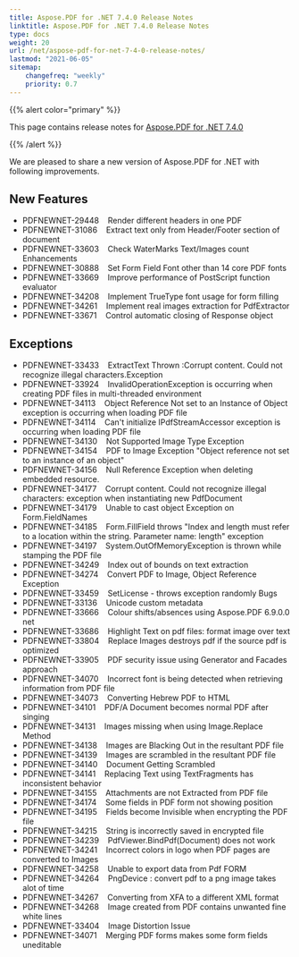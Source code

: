 ```yaml
---
title: Aspose.PDF for .NET 7.4.0 Release Notes
linktitle: Aspose.PDF for .NET 7.4.0 Release Notes
type: docs
weight: 20
url: /net/aspose-pdf-for-net-7-4-0-release-notes/
lastmod: "2021-06-05"
sitemap:
    changefreq: "weekly"
    priority: 0.7
---
```


{{% alert color="primary" %}}

This page contains release notes for [Aspose.PDF for .NET 7.4.0](http://www.aspose.com/downloads/pdf/net/new-releases/aspose.pdf-for-.net-7.4.0/)

{{% /alert %}}

We are pleased to share a new version of Aspose.PDF for .NET with following improvements.
## **New Features**
- PDFNEWNET-29448    Render different headers in one PDF
- PDFNEWNET-31086    Extract text only from Header/Footer section of document
- PDFNEWNET-33603    Check WaterMarks Text/Images count
  Enhancements
- PDFNEWNET-30888    Set Form Field Font other than 14 core PDF fonts
- PDFNEWNET-33669    Improve performance of PostScript function evaluator
- PDFNEWNET-34208    Implement TrueType font usage for form filling
- PDFNEWNET-34261    Implement real images extraction for PdfExtractor
- PDFNEWNET-33671    Control automatic closing of Response object
## **Exceptions**
- PDFNEWNET-33433    ExtractText Thrown :Corrupt content. Could not recognize illegal characters.Exception
- PDFNEWNET-33924    InvalidOperationException is occurring when creating PDF files in multi-threaded environment
- PDFNEWNET-34113    Object Reference Not set to an Instance of Object exception is occurring when loading PDF file
- PDFNEWNET-34114    Can't initialize IPdfStreamAccessor exception is occurring when loading PDF file
- PDFNEWNET-34130    Not Supported Image Type Exception
- PDFNEWNET-34154    PDF to Image Exception "Object reference not set to an instance of an object"
- PDFNEWNET-34156    Null Reference Exception when deleting embedded resource.
- PDFNEWNET-34177    Corrupt content. Could not recognize illegal characters: exception when instantiating new PdfDocument
- PDFNEWNET-34179    Unable to cast object Exception on Form.FieldNames
- PDFNEWNET-34185    Form.FillField throws "Index and length must refer to a location within the string. Parameter name: length" exception
- PDFNEWNET-34197    System.OutOfMemoryException is thrown while stamping the PDF file
- PDFNEWNET-34249    Index out of bounds on text extraction
- PDFNEWNET-34274    Convert PDF to Image, Object Reference Exception
- PDFNEWNET-33459    SetLicense - throws exception randomly
  Bugs
- PDFNEWNET-33136    Unicode custom metadata
- PDFNEWNET-33666    Colour shifts/absences using Aspose.PDF 6.9.0.0 net
- PDFNEWNET-33686    Highlight Text on pdf files: format image over text
- PDFNEWNET-33804    Replace Images destroys pdf if the source pdf is optimized
- PDFNEWNET-33905    PDF security issue using Generator and Facades approach
- PDFNEWNET-34070    Incorrect font is being detected when retrieving information from PDF file
- PDFNEWNET-34073    Converting Hebrew PDF to HTML
- PDFNEWNET-34101    PDF/A Document becomes normal PDF after singing
- PDFNEWNET-34131    Images missing when using Image.Replace Method
- PDFNEWNET-34138    Images are Blacking Out in the resultant PDF file
- PDFNEWNET-34139    Images are scrambled in the resultant PDF file
- PDFNEWNET-34140    Document Getting Scrambled
- PDFNEWNET-34141    Replacing Text using TextFragments has inconsistent behavior
- PDFNEWNET-34155    Attachments are not Extracted from PDF file
- PDFNEWNET-34174    Some fields in PDF form not showing position
- PDFNEWNET-34195    Fields become Invisible when encrypting the PDF file
- PDFNEWNET-34215    String is incorrectly saved in encrypted file
- PDFNEWNET-34239    PdfViewer.BindPdf(Document) does not work
- PDFNEWNET-34241    Incorrect colors in logo when PDF pages are converted to Images
- PDFNEWNET-34258    Unable to export data from Pdf FORM
- PDFNEWNET-34264    PngDevice : convert pdf to a png image takes alot of time
- PDFNEWNET-34267    Converting from XFA to a different XML format
- PDFNEWNET-34268    Image created from PDF contains unwanted fine white lines
- PDFNEWNET-33404    Image Distortion Issue
- PDFNEWNET-34071    Merging PDF forms makes some form fields uneditable
